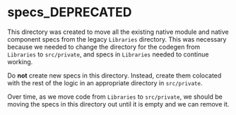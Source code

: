 # specs_DEPRECATED

This directory was created to move all the existing native module and native
component specs from the legacy `Libraries` directory. This was necessary
because we needed to change the directory for the codegen from `Libraries` to
`src/private`, and specs in `Libraries` needed to continue working.

Do **not** create new specs in this directory. Instead, create them colocated
with the rest of the logic in an appropriate directory in `src/private`.

Over time, as we move code from `Libraries` to `src/private`, we should be
moving the specs in this directory out until it is empty and we can remove it.
